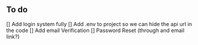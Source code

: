 ## To do
[] Add login system fully 
[] Add .env to project so we can hide the api url in the code
[] Add email Verification
[] Password Reset (through and email link?)